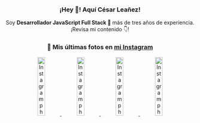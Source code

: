 <div align="center">

<h3>¡Hey 👋! Aquí César Leañez!</h3>

<p>Soy <strong>Desarrollador JavaScript Full Stack 🚀</strong> más de tres años de experiencia.<br />¡Revisa mi contenido 👇!</p>

### 📸 Mis últimas fotos en [mi Instagram](https://instagram.com/cesarsoftware.dev)


<a href='https://instagram.com/p/DFqSLZVvq_X' target='_blank'>
  <img width='20%' src='https://instagram.fcmn2-1.fna.fbcdn.net/v/t51.2885-15/476357202_17905198818097059_4614661586281507924_n.jpg?stp=dst-jpg_e35_tt6&efg=eyJ2ZW5jb2RlX3RhZyI6ImltYWdlX3VybGdlbi41NDB4NTQwLnNkci5mNzU3NjEuZGVmYXVsdF9pbWFnZSJ9&_nc_ht=instagram.fcmn2-1.fna.fbcdn.net&_nc_cat=103&_nc_oc=Q6cZ2AHKoD56jy0u9HRw-rWacXehqSMmtQN2NBh-cQc5C8ykfD2VtLKwOd8ijEr-pGUq3R8&_nc_ohc=gRQQpAmJEbwQ7kNvgGxLjJB&_nc_gid=5b02905b144b4e6fa16362447de5b758&edm=ACWDqb8BAAAA&ccb=7-5&ig_cache_key=MzU2MDczODQwMzM0OTYwNjM1OQ%3D%3D.3-ccb7-5&oh=00_AYCh0u-1EVANcTg0FGLdFM02z2mp2hXKQ475EjUtlBg0kA&oe=67C02B14&_nc_sid=ee9879' alt='Instagram photo' />
</a>
<a href='https://instagram.com/p/DFdJPrDuzMv' target='_blank'>
  <img width='20%' src='https://instagram.fcmn3-1.fna.fbcdn.net/v/t51.2885-15/475207517_950476567055275_8698114736264060037_n.jpg?stp=dst-jpg_e15_tt6&efg=eyJ2ZW5jb2RlX3RhZyI6ImltYWdlX3VybGdlbi42NDB4MTE1Mi5zZHIuZjcxODc4LmRlZmF1bHRfY292ZXJfZnJhbWUifQ&_nc_ht=instagram.fcmn3-1.fna.fbcdn.net&_nc_cat=107&_nc_oc=Q6cZ2AHKoD56jy0u9HRw-rWacXehqSMmtQN2NBh-cQc5C8ykfD2VtLKwOd8ijEr-pGUq3R8&_nc_ohc=P74FXUp7hQMQ7kNvgEJTIFb&_nc_gid=5b02905b144b4e6fa16362447de5b758&edm=ACWDqb8BAAAA&ccb=7-5&ig_cache_key=MzU1NzAzOTk0MDEzNjgwOTI2Mw%3D%3D.3-ccb7-5&oh=00_AYAo-jdf_w-uc5dX67VNoPGUl7qjsCBdU5-EQPSJq7TuXA&oe=67C053A0&_nc_sid=ee9879' alt='Instagram photo' />
</a>
<a href='https://instagram.com/p/DFLXpz8MKaJ' target='_blank'>
  <img width='20%' src='https://instagram.fcmn2-1.fna.fbcdn.net/v/t51.2885-15/474605525_17903800620097059_7443782442342599046_n.jpg?stp=dst-jpg_e35_tt6&efg=eyJ2ZW5jb2RlX3RhZyI6ImltYWdlX3VybGdlbi4yMTYweDEyMTUuc2RyLmY3NTc2MS5kZWZhdWx0X2ltYWdlIn0&_nc_ht=instagram.fcmn2-1.fna.fbcdn.net&_nc_cat=103&_nc_oc=Q6cZ2AHKoD56jy0u9HRw-rWacXehqSMmtQN2NBh-cQc5C8ykfD2VtLKwOd8ijEr-pGUq3R8&_nc_ohc=KixiJJ0yJvcQ7kNvgEeP8tm&_nc_gid=5b02905b144b4e6fa16362447de5b758&edm=ACWDqb8BAAAA&ccb=7-5&ig_cache_key=MzU1MjAzNjc0ODU2MjM3NjQxNA%3D%3D.3-ccb7-5&oh=00_AYD-qnavDSa3Vra26CFaa7bWQMsA9TL9M-Pmqgo1PLbefg&oe=67C03752&_nc_sid=ee9879' alt='Instagram photo' />
</a>
<a href='https://instagram.com/p/DFLWrCsON2t' target='_blank'>
  <img width='20%' src='https://instagram.fcmn2-1.fna.fbcdn.net/v/t51.2885-15/474982327_17903800146097059_7884426516276074469_n.jpg?stp=dst-jpg_e15_tt6&efg=eyJ2ZW5jb2RlX3RhZyI6ImltYWdlX3VybGdlbi4xOTIweDEwODAuc2RyLmY3NTc2MS5kZWZhdWx0X2NvdmVyX2ZyYW1lIn0&_nc_ht=instagram.fcmn2-1.fna.fbcdn.net&_nc_cat=103&_nc_oc=Q6cZ2AHKoD56jy0u9HRw-rWacXehqSMmtQN2NBh-cQc5C8ykfD2VtLKwOd8ijEr-pGUq3R8&_nc_ohc=Z0lAYHO9gc4Q7kNvgG3hCng&_nc_gid=5b02905b144b4e6fa16362447de5b758&edm=ACWDqb8BAAAA&ccb=7-5&ig_cache_key=MzU1MjAzMjQ0NTk2MTkxOTkxNw%3D%3D.3-ccb7-5&oh=00_AYAQFCL0cxIcHId4UGgYyCGXlw7S-YnMuUKjkLdHt_6qFA&oe=67C03B3A&_nc_sid=ee9879' alt='Instagram photo' />
</a>

</div>
